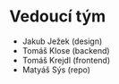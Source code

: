 # Vedoucí tým

- Jakub Ježek (design)
- Tomáš Klose (backend)
- Tomáš Krejdl (frontend)
- Matyáš Sýs (repo)

